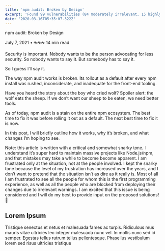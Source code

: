 ```yaml
---
title: 'npm audit: Broken by Design'
excerpt: 'Found 99 vulnerabilities (84 moderately irrelevant, 15 highly irrelevant)'
date: '2020-03-16T05:35:07.322Z'
---
```


npm audit: Broken by Design

July 7, 2021 • ☕️☕️☕️ 14 min read

Security is important. Nobody wants to be the person advocating for less security. So nobody wants to say it. But somebody has to say it.

So I guess I’ll say it.

The way npm audit works is broken. Its rollout as a default after every npm install was rushed, inconsiderate, and inadequate for the front-end tooling.

Have you heard the story about the boy who cried wolf? Spoiler alert: the wolf eats the sheep. If we don’t want our sheep to be eaten, we need better tools.

As of today, npm audit is a stain on the entire npm ecosystem. The best time to fix it was before rolling it out as a default. The next best time to fix it is now.

In this post, I will briefly outline how it works, why it’s broken, and what changes I’m hoping to see.

Note: this article is written with a critical and somewhat snarky tone. I understand it’s super hard to maintain massive projects like Node.js/npm, and that mistakes may take a while to become become apparent. I am frustrated only at the situation, not at the people involved. I kept the snarky tone because the level of my frustration has increased over the years, and I don’t want to pretend that the situation isn’t as dire as it really is. Most of all I am frustrated to see all the people for whom this is the first programming experience, as well as all the people who are blocked from deploying their changes due to irrelevant warnings. I am excited that this issue is being considered and I will do my best to provide input on the proposed solutions! 💜

## Lorem Ipsum

Tristique senectus et netus et malesuada fames ac turpis. Ridiculous mus mauris vitae ultricies leo integer malesuada nunc vel. In mollis nunc sed id semper. Egestas tellus rutrum tellus pellentesque. Phasellus vestibulum lorem sed risus ultricies tristique
